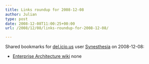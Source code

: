 ```yaml
---
title: Links roundup for 2008-12-08
author: Julian
type: post
date: 2008-12-08T11:00:25+00:00
url: /2008/12/08/links-roundup-for-2008-12-08/

---
```

Shared bookmarks for [del.icio.us][1] user [Synesthesia][2] on 2008-12-08:

  * [Enterprise Architecture wiki][3] 
    none</li> </ul>

 [1]: https://del.icio.us/
 [2]: https://del.icio.us/synesthesia
 [3]: https://iea.wikidot.com/